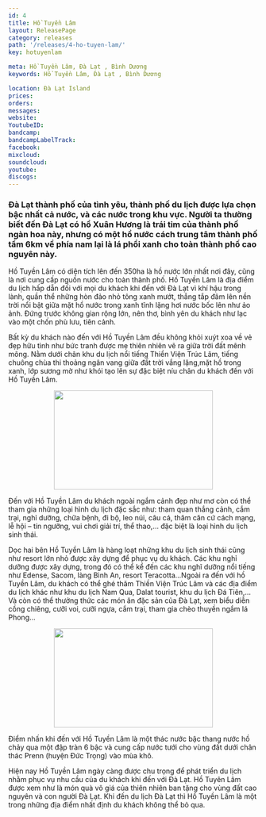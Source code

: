 ```yaml
---
id: 4
title: Hồ Tuyền Lâm
layout: ReleasePage
category: releases
path: '/releases/4-ho-tuyen-lam/'
key: hotuyenlam

meta: Hồ Tuyền Lâm, Đà Lạt , Bình Dương
keywords: Hồ Tuyền Lâm, Đà Lạt , Bình Dương

location: Đà Lạt Island
prices: 
orders: 
messages:
website: 
YoutubeID: 
bandcamp: 
bandcampLabelTrack: 
facebook: 
mixcloud: 
soundcloud: 
youtube: 
discogs: 
---
```



<h3>Đà Lạt thành phố của tình yêu, thành phố du lịch được lựa chọn bậc nhất cả nước, và các nước trong khu vực. Người ta thường biết đến Đà Lạt có hồ Xuân Hương là trái tim của thành phố ngàn hoa này, nhưng có một hồ nước cách trung tâm thành phố tầm 6km về phía nam lại là lá phổi xanh cho toàn thành phố cao nguyên này.</h3>

Hồ Tuyền Lâm có diện tích lên đến 350ha là hồ nước lớn nhất nơi đây, cũng là nơi cung cấp nguồn nước cho toàn thành phố. Hồ Tuyền Lâm là địa điểm du lịch hấp dẫn đối với mọi du khách khi đến với Đà Lạt vì khí hậu trong lành, quần thể những hòn đảo nhỏ tông xanh mướt, thẳng tắp đâm lên nền trời nổi bật giữa mặt hồ nước trong xanh tĩnh lặng hơi nước bốc lên như ảo ảnh. Đứng trước không gian rộng lớn, nên thơ, bình yên du khách như lạc vào một chốn phù lưu, tiên cảnh. 

Bất kỳ du khách nào đến với Hồ Tuyền Lâm đều không khỏi xuýt xoa về vẻ đẹp hữu tình như bức tranh được mẹ thiên nhiên vẽ ra giữa trời đất mênh mông. Nằm dưới chân khu du lịch nổi tiếng Thiền Viện Trúc Lâm, tiếng chuông chùa thi thoảng ngân vang giữa đất trời vắng lặng,mặt hồ trong xanh, lớp sương mờ như khói tạo lên sự đặc biệt níu chân du khách đến với Hồ Tuyền Lâm.

<div align="center"><img src="https://c2.staticflickr.com/2/1891/42326418610_fc028761db_b.jpg"width="320px" height="200px"></div>

Đến với Hồ Tuyền Lâm du khách ngoài ngắm cảnh đẹp như mơ còn có thể tham gia những loại hình du lịch đặc sắc như: tham quan thắng cảnh, cắm trại, nghỉ dưỡng, chữa bệnh, đi bộ, leo núi, câu cá, thăm căn cứ cách mạng, lễ hội – tín ngưỡng, vui chơi giải trí, thể thao,… đặc biệt là loại hình du lịch sinh thái.

Dọc hai bên Hồ Tuyền Lâm là hàng loạt những khu du lịch sinh thái cũng như resort lớn nhỏ được xây dựng để phục vụ du khách. Các  khu nghỉ dưỡng được xây dựng, trong đó có thể kể đến các khu nghĩ dưỡng nổi tiếng như Edense, Sacom, làng Bình An, resort Teracotta...Ngoài ra đến với hồ Tuyền Lâm, du khách có thể ghé thăm Thiền Viện Trúc Lâm và các địa điểm du lịch khác như khu du lịch Nam Qua, Dalat tourist, khu du lịch Đá Tiên,… Và còn có thể thưởng thức các món ăn đặc sản của Đà Lạt, xem biểu diễn cồng chiêng, cưỡi voi, cưỡi ngựa, cắm trại, tham gia chèo thuyền ngắm lá Phong...

<div align="center"><img src="https://c2.staticflickr.com/2/1857/42326418290_894b9b7dfd_b.jpg"width="320px" height="200px"></div>

Điểm nhấn khi đến với Hồ Tuyền Lâm là một thác nước bậc thang nước hồ chảy qua một đập tràn 6 bậc và cung cấp nước tưới cho vùng đất dưới chân thác Prenn (huyện Đức Trọng) vào mùa khô.

Hiện nay Hồ Tuyền Lâm ngày càng được chu trọng để phát triển du lịch nhằm phục vụ nhu cầu của du khách khi đến với Đà Lạt. Hồ Tuyên Lâm được xem như là món quà vô giá của thiên nhiên ban tặng cho vùng đất cao nguyên và con người Đà Lạt. Khi đến du lịch Đà Lạt thì Hồ Tuyền Lâm là một trong những địa điểm nhất định du khách không thể bỏ qua.